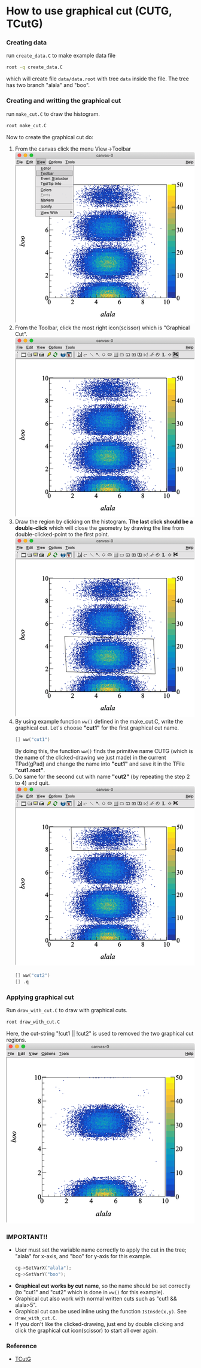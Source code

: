 # How to use graphical cut (CUTG, TCutG)

### Creating data

run `create_data.C` to make example data file
```bash
root -q create_data.C
```
which will create file `data/data.root` with tree `data` inside the file.
The tree has two branch "alala" and "boo".

### Creating and writting the graphical cut

run `make_cut.C` to draw the histogram.
```bash
root make_cut.C
```
Now to create the graphical cut do:
1. From the canvas click the menu View->Toolbar
   ![](https://github.com/ejungwoo/root_tcutg_example/blob/master/figures/menu.png "")
2. From the Toolbar, click the most right icon(scissor) which is "Graphical Cut".
   ![](https://github.com/ejungwoo/root_tcutg_example/blob/master/figures/icon.png "")
3. Draw the region by clicking on the histogram.
   **The last click should be a double-click**
   which will close the geometry by drawing the line from double-clicked-point to the first point.
   ![](https://github.com/ejungwoo/root_tcutg_example/blob/master/figures/cut1.png "")
4. By using example function `ww()` defined in the make_cut.C, write the graphical cut.
   Let's choose **"cut1"** for the first graphical cut name.
   ```c++
   [] ww("cut1")
   ```
   By doing this, the function `ww()` finds the primitive name CUTG 
   (which is the name of the clicked-drawing we just made) in the current TPad(gPad)
   and change the name into **"cut1"** and save it in the TFile **"cut1.root"**.
5. Do same for the second cut with name **"cut2"** (by repeating the step 2 to 4) and quit.
   ![](https://github.com/ejungwoo/root_tcutg_example/blob/master/figures/cut2.png "")
   ```c++
   [] ww("cut2")
   [] .q
   ```

### Applying graphical cut

Run `draw_with_cut.C` to draw with graphical cuts.
```bash
root draw_with_cut.C
```
Here, the cut-string "!cut1 || !cut2" is used to removed the two graphical cut regions.
![](https://github.com/ejungwoo/root_tcutg_example/blob/master/figures/result.png "")

### IMPORTANT!!

- User must set the variable name correctly to apply the cut in the tree; "alala" for x-axis, and "boo" for y-axis for this example.
  ```c++
  cg->SetVarX("alala");
  cg->SetVarY("boo");
  ```
- **Graphical cut works by cut name**, so the name should be set correctly (to "cut1" and "cut2" which is done in `ww()` for this example).
- Graphical cut also work with normal written cuts such as "cut1 && alala>5".
- Graphical cut can be used inline using the function `IsInsde(x,y)`. See `draw_with_cut.C`.
- If you don't like the clicked-drawing, just end by double clicking
  and click the graphical cut icon(scissor) to start all over again.

### Reference

- [TCutG](https://root.cern.ch/doc/master/classTCutG.html)
